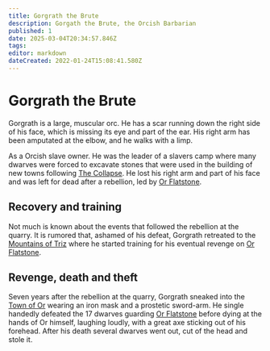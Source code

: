 ```yaml
---
title: Gorgrath the Brute
description: Gorgath the Brute, the Orcish Barbarian
published: 1
date: 2025-03-04T20:34:57.846Z
tags: 
editor: markdown
dateCreated: 2022-01-24T15:08:41.580Z
---
```


# Gorgrath the Brute
Gorgrath is a large, muscular orc. He has a scar running down the right side of his face, which is missing its eye and part of the ear. His right arm has been amputated at the elbow, and he walks with a limp.

As a Orcish slave owner. He was the leader of a slavers camp where many dwarves were forced to excavate stones that were used in the building of new towns following [The Collapse](/i/17). He lost his right arm and part of his face and was left for dead after a rebellion, led by [Or Flatstone](/i/13).

## Recovery and training
Not much is known about the events that followed the rebellion at the quarry. It is rumored that, ashamed of his defeat, Gorgrath retreated to the [Mountains of Triz](/i/23) where he started training for his eventual revenge on [Or Flatstone](/i/13).

## Revenge, death and theft
Seven years after the rebellion at the quarry, Gorgrath sneaked into the [Town of Or](/i/11) wearing an iron mask and a prostetic sword-arm. He single handedly defeated the 17 dwarves guarding [Or Flatstone](/i/13) before dying at the hands of Or himself, laughing loudly, with a great axe sticking out of his forehead. After his death several dwarves went out, cut of the head and stole it.